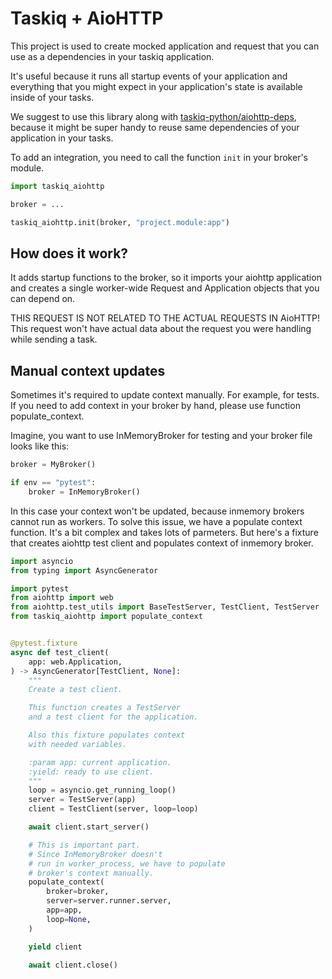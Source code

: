 # Taskiq + AioHTTP

This project is used to create mocked application and request
that you can use as a dependencies in your taskiq application.


It's useful because it runs all startup events of your application
and everything that you might expect in your application's state is
available inside of your tasks.

We suggest to use this library along with [taskiq-python/aiohttp-deps](https://github.com/taskiq-python/aiohttp-deps), because it might be super handy to reuse same dependencies of your application in your tasks.

To add an integration, you need to call the function `init` in your broker's module.

```python
import taskiq_aiohttp

broker = ...

taskiq_aiohttp.init(broker, "project.module:app")

```

## How does it work?

It adds startup functions to the broker, so it imports your aiohttp application and creates a single worker-wide Request and Application objects that you can depend on.

THIS REQUEST IS NOT RELATED TO THE ACTUAL REQUESTS IN AioHTTP! This request won't have actual data about the request you were handling while sending a task.


## Manual context updates

Sometimes it's required to update context manually. For example, for tests.
If you need to add context in your broker by hand, please use function populate_context.

Imagine, you want to use InMemoryBroker for testing and your broker file looks like this:

```python
broker = MyBroker()

if env == "pytest":
    broker = InMemoryBroker()
```

In this case your context won't be updated, because inmemory brokers cannot run as workers.
To solve this issue, we have a populate context function. It's a bit complex and takes lots of
parmeters. But here's a fixture that creates aiohttp test client and populates context of inmemory broker.

```python
import asyncio
from typing import AsyncGenerator

import pytest
from aiohttp import web
from aiohttp.test_utils import BaseTestServer, TestClient, TestServer
from taskiq_aiohttp import populate_context


@pytest.fixture
async def test_client(
    app: web.Application,
) -> AsyncGenerator[TestClient, None]:
    """
    Create a test client.

    This function creates a TestServer
    and a test client for the application.

    Also this fixture populates context
    with needed variables.

    :param app: current application.
    :yield: ready to use client.
    """
    loop = asyncio.get_running_loop()
    server = TestServer(app)
    client = TestClient(server, loop=loop)

    await client.start_server()

    # This is important part.
    # Since InMemoryBroker doesn't
    # run in worker_process, we have to populate
    # broker's context manually.
    populate_context(
        broker=broker,
        server=server.runner.server,
        app=app,
        loop=None,
    )

    yield client

    await client.close()

```
